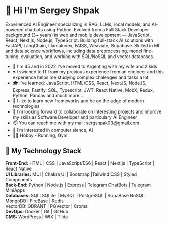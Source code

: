 # 👋 Hi I'm Sergey Shpak
Experienced AI Engineer specializing in RAG, LLMs, local models, and AI-powered chatbots using Python. Evolved from a Full Stack Developer background (3+ years) in web and mobile development — JavaScript, React, Next.js, Node.js, TypeScript. Building full-stack AI solutions with FastAPI, LangChain, LlamaIndex, FAISS, Weaviate, Supabase. Skilled in ML and data science workflows, including data preprocessing, model fine-tuning, evaluation, and working with SQL/NoSQL and vector databases.
- 🎲️ I'm 45 and in 2022 I've moved to Argenting with my wife and 2 kids
- 🔛️ I swiched to IT from my previous experience from an engineer and this experience helps me studying complex chalenges and tasks a lot
- 🎓️ I've learned: JavaScript, HTML/CSS, React, NextJS, NodeJS, Express, Fastify, SQL, Typescript, JWT, React Native, MobX, Redux, Python, Pandas and much more...
- 🌱 I like to learn new frameworks and be on the adge of modern technologies 
- 💞️ I’m looking forward to collaborate on interesting projects and improve my skills as Software Developer and particulary AI Engineer
- 📫 You can reach me with my mail: sergshpak03@gmail.com
- 👀 I’m interested in computer sience, AI
- 🏃‍➡️ Hobby - Running, Gym

## 🤹️ My Technology Stack
**Front-End:**
HTML | CSS | JavaScript/ES6 |
React | Next.js |
TypeScript | React Native\
**UI Libraries:**
MUI | Chakra UI | Bootstrap |Tailwind CSS | Styled Components\
**Back-End:**
Python | Node.js | Express |  Telegram ChatBots | Telegram MiniApps\
**Databases:**
SQL: SQLite | MySQL | PostgreSQL | SupaBase
NoSQL: MongoDB | FireBase | Redis\
VectorDB: QDRANT | PGVector | Croma\
**DevOps:**
Docker | Git | GitHub\
**CMS:**
WordPress | WIX | Tilda

